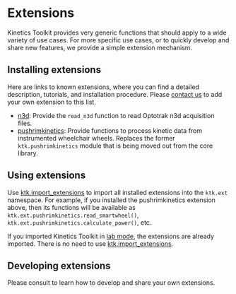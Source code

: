 # Extensions

Kinetics Toolkit provides very generic functions that should apply to a wide variety of use cases. For more specific use cases, or to quickly develop and share new features, we provide a simple extension mechanism.

## Installing extensions

Here are links to known extensions, where you can find a detailed description, tutorials, and installation procedure. Please [contact us](https://github.com/felixchenier/kineticstoolkit/discussions) to add your own extension to this list.

- [n3d](https://github.com/felixchenier/kineticstoolkit_n3d): Provide the `read_n3d` function to read Optotrak n3d acquisition files.
- [pushrimkinetics](https://github.com/felixchenier/kineticstoolkit_pushrimkinetics): Provide functions to process kinetic data from instrumented wheelchair wheels. Replaces the former `ktk.pushrimkinetics` module that is being moved out from the core library.

## Using extensions

Use [ktk.import_extensions](api/ktk.import_extensions.rst) to import all installed extensions into the `ktk.ext` namespace. For example, if you installed the pushrimkinetics extension above, then its functions will be available as `ktk.ext.pushrimkinetics.read_smartwheel()`, `ktk.ext.pushrimkinetics.calculate_power()`, etc.

If you imported Kinetics Toolkit in [lab mode](getting_started_installing.md), the extensions are already imported. There is no need to use [ktk.import_extensions](api/ktk.import_extensions.rst).

## Developing extensions

Please consult [](dev_extensions) to learn how to develop and share your own extensions.
